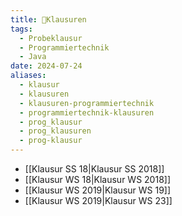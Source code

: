 ```yaml
---
title: 📜Klausuren
tags:
  - Probeklausur
  - Programmiertechnik
  - Java
date: 2024-07-24
aliases:
  - klausur
  - klausuren
  - klausuren-programmiertechnik
  - programmiertechnik-klausuren
  - prog_klausur
  - prog_klausuren
  - prog-klausur
---
```

- [[Klausur SS 18|Klausur SS 2018]]
- [[Klausur WS 18|Klausur WS 2018]]
- [[Klausur WS 2019|Klausur WS 19]]
- [[Klausur WS 2019|Klausur WS 23]]